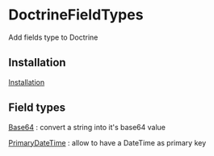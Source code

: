 DoctrineFieldTypes
==================

Add fields type to Doctrine

Installation
------------

[Installation](Documentation/Installation.md)

Field types
-----------

[Base64](Documentation/Base64.md) : convert a string into it's base64 value

[PrimaryDateTime](Documentation/PrimaryDateTime.md) : allow to have a DateTime as primary key